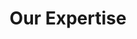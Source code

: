 ---
title: "Our Expertise"
services:
  - title: "Mobile Development"
    icon: "Code"
    description: "Cross-platform excellence with React Native"
    features:
      - "Native iOS and Android apps"
      - "Cross-platform solutions"
      - "Mobile-first experiences"
  - title: "Web Development"
    icon: "Terminal"
    description: "Modern web applications with React & TypeScript"
    features:
      - "Progressive Web Apps"
      - "Responsive interfaces"
      - "Real-time applications"
  - title: "Backend Systems"
    icon: "Workflow"
    description: "Scalable solutions with Node.js & Python"
    features:
      - "API development"
      - "Database architecture"
      - "Cloud infrastructure"
---